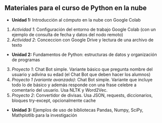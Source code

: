 ## Materiales para el curso de Python en la nube

* **Unidad 1:** Introducción al cómputo en la nube con Google Colab
1. *Actividad 1*: Configuración del entorno de trabajo Google Colab (con un ejemplo de consulta de fecha y datos del nodo remoto)
2. *Actividad 2*: Conceccion con Google Drive y lectura de una archivo de texto
* **Unidad 2:** Fundamentos de Python: estructuras de datos y organización de programas
3. *Proyecto 1*: Chat Bot simple. Variante básico que pregunta nombre del usuario y adivina su edad (el Chat Bot que deben hacer los alumnos)
4. *Proyecto 1 (variante avanzado)*: Chat Bot simple. Variante que incluye todo lo de básico y además responde con una frase celebre a comentario del usuario. Usa NLTK y Word2Vec.
5. *Proyecto 2*: Convertidor de divisas. Usa JSON, requests, diccionarios, bloques try-except, opcionalmente cache
* **Unidad 3:** Ejemplos de uso de bibliotecas Pandas, Numpy, SciPy, Mathplotlib para la investigación
